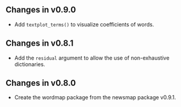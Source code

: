 ## Changes in v0.9.0

* Add `textplot_terms()` to visualize coefficients of words.

## Changes in v0.8.1

* Add the `residual` argument to allow the use of non-exhaustive dictionaries.

## Changes in v0.8.0

* Create the wordmap package from the newsmap package v0.9.1.
